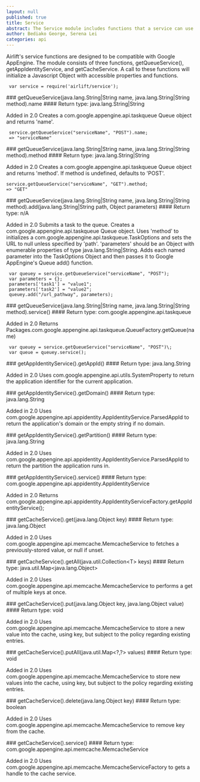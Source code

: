 ```yaml
---
layout: null
published: true
title: Service
abstract: The Service module includes functions that a service can use to get queues, application ids, and caches.
author: Bediako George, Serena Lei
categories: api
---
```


Airlift's service functions are designed to be compatible with Google AppEngine. The module consists of three functions, getQueueService(), getAppIdentityService, and getCacheService. A call to these functions will initialize a Javascript Object with accessible properties and functions.


     var service = require('airlift/service');


<p id="Service_Qname"></p>
### getQueueService(java.lang.String|String name, java.lang.String|String method).name
#### Return type: java.lang.String|String

<p> <label class="new">Added in 2.0</label>
Creates a com.google.appengine.api.taskqueue Queue object and returns 'name'.
</p>


     service.getQueueService("serviceName", "POST").name;
     => "serviceName"


<p id="Service_Qmethod"></p>
### getQueueService(java.lang.String|String name, java.lang.String|String method).method
#### Return type: java.lang.String|String

<p> <label class="new">Added in 2.0</label>
Creates a com.google.appengine.api.taskqueue Queue object and returns 'method'.  If method is undefined, defaults to 'POST'.
</p>


    service.getQueueService("serviceName", "GET").method;
    => "GET"


<p id="Service_Qadd"></p>
### getQueueService(java.lang.String|String name, java.lang.String|String method).add(java.lang.String|String path, Object parameters)
#### Return type: n/A

<p> <label class="new">Added in 2.0</label>
Submits a task to the queue. Creates a com.google.appengine.api.taskqueue Queue object. Uses 'method' to initializes a com.google.appengine.api.taskqueue.TaskOptions and sets the URL to null unless specified by 'path'. 'parameters' should be an Object with enumerable properties of type java.lang.String|String. Adds each named parameter into the TaskOptions Object and then passes it to Google AppEngine's Queue add() function.
</p>


     var queuey = service.getQueueService("serviceName", "POST");
     var parameters = {};
     parameters['task1'] = "value1";
     parameters['task2'] = "value2";
     queuey.add("/url_pathway", parameters);


<p id="Service_Qservice"></p>
### getQueueService(java.lang.String|String name, java.lang.String|String method).service()
#### Return type: com.google.appengine.api.taskqueue

<p> <label class="new">Added in 2.0</label>
Returns Packages.com.google.appengine.api.taskqueue.QueueFactory.getQueue(name)
</p>


     var queuey = service.getQueueService("serviceName", "POST")\;
     var queue = queuey.service();


<p id="Service_AgetAppId"></p>
### getAppIdentityService().getAppId()
#### Return type: java.lang.String

<p> <label class="new">Added in 2.0</label>
Uses com.google.appengine.api.utils.SystemProperty to return the application identifier for the current application.
</p>



<p id="Service_AgetDomain"></p>
### getAppIdentityService().getDomain()
#### Return type: java.lang.String

<p> <label class="new">Added in 2.0</label>
Uses com.google.appengine.api.appidentity.AppIdentityService.ParsedAppId to return the application's domain or the empty string if no domain.
</p>



<p id="Service_AgetPartition"></p>
### getAppIdentityService().getPartition()
#### Return type: java.lang.String

<p> <label class="new">Added in 2.0</label>
Uses com.google.appengine.api.appidentity.AppIdentityService.ParsedAppId to return the partition the application runs in.
</p>



<p id="Service_Aservice"></p>
### getAppIdentityService().service()
#### Return type: com.google.appengine.api.appidentity.AppIdentityService

<p> <label class="new">Added in 2.0</label>
Returns com.google.appengine.api.appidentity.AppIdentityServiceFactory.getAppIdentityService();
</p>



<p id="Service_Cget"></p>
### getCacheService().get(java.lang.Object key)
#### Return type: java.lang.Object

<p> <label class="new">Added in 2.0</label>
Uses com.google.appengine.api.memcache.MemcacheService to fetches a previously-stored value, or null if unset.
</p>



<p id="Service_CgetAll"></p>
### getCacheService().getAll(java.util.Collection&lt;T&gt; keys)
#### Return type: java.util.Map&lt;java.lang.Object&gt;

<p> <label class="new">Added in 2.0</label>
Uses com.google.appengine.api.memcache.MemcacheService to performs a get of multiple keys at once.
</p>



<p id="Service_Cput"></p>
### getCacheService().put(java.lang.Object key, java.lang.Object value)
#### Return type: void

<p> <label class="new">Added in 2.0</label>
Uses com.google.appengine.api.memcache.MemcacheService to store a new value into the cache, using key, but subject to the policy regarding existing entries.
</p>



<p id="Service_CputAll"></p>
### getCacheService().putAll(java.util.Map&lt;?,?&gt; values)
#### Return type: void

<p> <label class="new">Added in 2.0</label>
Uses com.google.appengine.api.memcache.MemcacheService to store new values into the cache, using key, but subject to the policy regarding existing entries.
</p>



<p id="Service_Cdelete"></p>
### getCacheService().delete(java.lang.Object key)
#### Return type: boolean

<p> <label class="new">Added in 2.0</label>
Uses com.google.appengine.api.memcache.MemcacheService to remove key from the cache.
</p>



<p id="Service_Cservice"></p>
### getCacheService().service()
#### Return type: com.google.appengine.api.memcache.MemcacheService

<p> <label class="new">Added in 2.0</label>
Uses com.google.appengine.api.memcache.MemcacheServiceFactory to gets a handle to the cache service.
</p>
